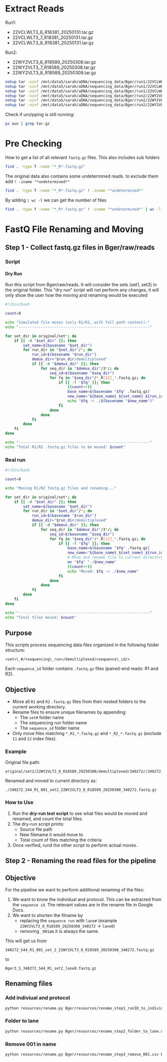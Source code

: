 
# Extract Reads

Run1:
* 22VCLWLT3_6_R18381_20250131.tar.gz  
* 22VCLWLT3_7_R18381_20250131.tar.gz  
* 22VCLWLT3_8_R18381_20250131.tar.gz

Run2:
* 22WY2VLT3_6_R18589_20250308.tar.gz  
* 22WY2VLT3_7_R18589_20250308.tar.gz  
* 22WY2VLT3_8_R18589_20250308.tar.gz


```bash
nohup tar -xzvf /mnt/data5/sarah/aDNA/sequencing_data/Bger/run1/22VCLWLT3_6_R18381_20250131.tar.gz -C /mnt/data5/sarah/aDNA/Bger/raw/reads/original/set1/ > /mnt/data5/sarah/aDNA/Bger/raw/reads/original/set1/extract_6.log 2>&1 &
nohup tar -xzvf /mnt/data5/sarah/aDNA/sequencing_data/Bger/run1/22VCLWLT3_7_R18381_20250131.tar.gz -C /mnt/data5/sarah/aDNA/Bger/raw/reads/original/set1/ > /mnt/data5/sarah/aDNA/Bger/raw/reads/original/set1/extract_7.log 2>&1 &
nohup tar -xzvf /mnt/data5/sarah/aDNA/sequencing_data/Bger/run1/22VCLWLT3_8_R18381_20250131.tar.gz -C /mnt/data5/sarah/aDNA/Bger/raw/reads/original/set1/ > /mnt/data5/sarah/aDNA/Bger/raw/reads/original/set1/extract_8.log 2>&1 &
nohup tar -xzvf /mnt/data5/sarah/aDNA/sequencing_data/Bger/run2/22WY2VLT3_6_R18589_20250308.tar.gz -C /mnt/data5/sarah/aDNA/Bger/raw/reads/original/set2/ > /mnt/data5/sarah/aDNA/Bger/raw/reads/original/set2/extract_1.log 2>&1 &
nohup tar -xzvf /mnt/data5/sarah/aDNA/sequencing_data/Bger/run2/22WY2VLT3_7_R18589_20250308.tar.gz -C /mnt/data5/sarah/aDNA/Bger/raw/reads/original/set2/ > /mnt/data5/sarah/aDNA/Bger/raw/reads/original/set2/extract_2.log 2>&1 &
nohup tar -xzvf /mnt/data5/sarah/aDNA/sequencing_data/Bger/run2/22WY2VLT3_8_R18589_20250308.tar.gz -C /mnt/data5/sarah/aDNA/Bger/raw/reads/original/set2/ > /mnt/data5/sarah/aDNA/Bger/raw/reads/original/set2/extract_3.log 2>&1 &
```

Check if unzipping is still running:

```bash
ps aux | grep tar.gz
```

# Pre Checking

How to get a list of all relevant `fastq.gz` files. This also includes sub folders

```bash
find . -type f -name "*_R*.fastq.gz"
```

The original data also contains some undetermined reads. to exclude them add `! -iname "*undetermined*"`

```bash
find . -type f -name "*_R*.fastq.gz" ! -iname "*undetermined*"
```

By adding `| wc -l` we can get the number of files

```bash
find . -type f -name "*_R*.fastq.gz" ! -iname "*undetermined*" | wc -l
 ```

# FastQ File Renaming and Moving

## Step 1 - Collect fastq.gz files in Bger/raw/reads

### Script

#### Dry Run
Run this script from Bger/raw/reads. It will consider the sets (set1, set2) in the original folder.
This "dry run" script will not perform any changes, it will only show the user how the moving and renaming would be executed

```bash
#!/bin/bash

count=0

echo "Simulated file moves (only R1/R2, with full path context):"
echo "-----------------------------------------------------------"

for set_dir in original/set*; do
    if [[ -d "$set_dir" ]]; then
        set_name=$(basename "$set_dir")
        for run_dir in "$set_dir"/*; do
            run_id=$(basename "$run_dir")
            demux_dir="$run_dir/demultiplexed"
            if [[ -d "$demux_dir" ]]; then
                for seq_dir in "$demux_dir"/3*/; do
                    seq_id=$(basename "$seq_dir")
                    for fq in "$seq_dir"/*_R[12]_*.fastq.gz; do
                        if [[ -f "$fq" ]]; then
                            ((count++))
                            base_name=$(basename "$fq" .fastq.gz)
                            new_name="${base_name}_${set_name}_${run_id}.fastq.gz"
                            echo "$fq -> ./$(basename "$new_name")"
                        fi
                    done
                done
            fi
        done
    fi
done

echo "-----------------------------------------------------------"
echo "Total R1/R2 .fastq.gz files to be moved: $count"

```

### Real run

```bash
#!/bin/bash

count=0

echo "Moving R1/R2 fastq.gz files and renaming..."

for set_dir in original/set*; do
    if [[ -d "$set_dir" ]]; then
        set_name=$(basename "$set_dir")
        for run_dir in "$set_dir"/*; do
            run_id=$(basename "$run_dir")
            demux_dir="$run_dir/demultiplexed"
            if [[ -d "$demux_dir" ]]; then
                for seq_dir in "$demux_dir"/3*/; do
                    seq_id=$(basename "$seq_dir")
                    for fq in "$seq_dir"/*_R[12]_*.fastq.gz; do
                        if [[ -f "$fq" ]]; then
                            base_name=$(basename "$fq" .fastq.gz)
                            new_name="${base_name}_${set_name}_${run_id}.fastq.gz"
                            # Move and rename file to current directory
                            mv "$fq" "./$new_name"
                            ((count++))
                            echo "Moved: $fq -> ./$new_name"
                        fi
                    done
                done
            fi
        done
    fi
done

echo "-----------------------------------------------------------"
echo "Total files moved: $count"
```

## Purpose
This scripts process sequencing data files organized in the following folder structure:

```
<set>\_#/<sequencing\_run>/demultiplexed/<sequence\_id/>

```

Each `sequence_id` folder contains `.fastq.gz` files (paired-end reads: R1 and R2).

## Objective
- Move all `R1` and `R2` `.fastq.gz` files from their nested folders to the current working directory.
- Rename files to ensure unique filenames by appending:
  - The `set#` folder name
  - The sequencing run folder name
  - The `sequence_id` folder name
- Only move files matching `*_R1_*.fastq.gz` and `*_R2_*.fastq.gz` (exclude `I1` and `I2` index files).

### Example

Original file path:
```
original/set2/22WY2VLT3_8_R18589_20250308/demultiplexed/340272//340272_S44_R1_001.fastq.gz
```

Renamed and moved to current directory as:
```
./340272_S44_R1_001_set2_22WY2VLT3_8_R18589_20250308_340272.fastq.gz
```

### How to Use

1. Run the **dry-run test script** to see what files would be moved and renamed, and count the total files:
2. The dry-run script prints:
   * Source file path
   * New filename it would move to
   * Total count of files matching the criteria
3. Once verified, rund the other script to perform actual moves.

## Step 2 - Renaming the read files for the pipeline

## Objective
For the pipeline we want to perform additional renaming of the files:

1. We want to know the individual and protocol. This can be extracted from the `sequence id`. The relevant values are in the rename file in Google Docs.
2. We want to shorten the filname by
    * replacing the `sequence run` with `lane#` (example `22WY2VLT3_8_R18589_20250308_340272` -> `lane8`)
    * removing `_001`as it is always the same.

This will get us from

```
340272_S44_R1_001_set_2_22WY2VLT3_8_R18589_20250308_340272.fastq.gz
```

to 
```
Bger3_S_340272_S44_R1_set2_lane8.fastq.gz
```

## Renaming files

### Add indiviual and protocol

```bash
python resources/rename.py Bger/resources/rename_step1_runID_to_individual.csv Bger/raw/reads/ --test
```

### Folder to lane

```bash
python resources/rename.py Bger/resources/rename_step2_folder_to_lane.csv Bger/raw/reads/ --test
```

### Remove 001 in name

```bash
python resources/rename.py Bger/resources/rename_step3_remove_001.csv Bger/raw/reads/ --test
```